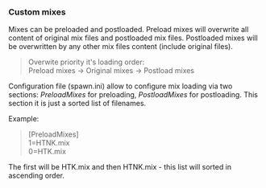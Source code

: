### Custom mixes

Mixes can be preloaded and postloaded. Preload mixes will overwrite all content of original mix files and postloaded mix files.
Postloaded mixes will be overwritten by any other mix files content (include original files).

> Overwite priority it's loading order:\
Preload mixes -> Original mixes -> Postload mixes

Configuration file (spawn.ini) allow to configure mix loading via two sections: *PreloadMixes* for preloading, *PostloadMixes* for postloading.
This section it is just a sorted list of filenames. 

Example:

> [PreloadMixes] \
1=HTNK.mix \
0=HTK.mix

The first will be HTK.mix and then HTNK.mix - this list will sorted in ascending order.